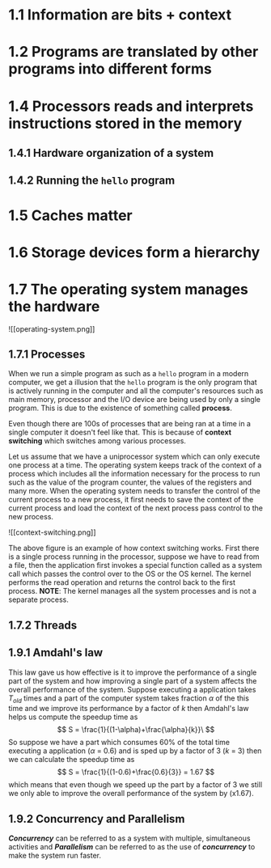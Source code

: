 # 1.1 Information are bits + context

# 1.2 Programs are translated by other programs into different forms 

# 1.4 Processors reads and interprets instructions stored in the memory 

## 1.4.1 Hardware organization of a system 
## 1.4.2 Running the `hello` program 

# 1.5 Caches matter 

# 1.6 Storage devices form a hierarchy

# 1.7 The operating system manages the hardware 

![[operating-system.png]]

## 1.7.1 Processes
When we run a simple program as such as a `hello` program in a modern computer, we get a illusion that the `hello` program is the only program that is actively running in the computer and all the computer's resources such as main memory, processor and the I/O device are being used by only a single program. This is due to the existence of something called **process**. 

Even though there are 100s of processes that are being ran at a time in a single computer it doesn't feel like that. This is because of **context switching** which switches among various processes.

Let us assume that we have a uniprocessor system which can only execute one process at a time. The operating system keeps track of the context of a process which includes all the information necessary for the process to run such as the value of the program counter, the values of the registers and many more. When the operating system needs to transfer the control of the current process to a new process, it first needs to save the context of the current process and load the context of the next process pass control to the new process. 

![[context-switching.png]]

The above figure is an example of how context switching works. First there is a single process running in the processor, suppose we have to read from a file, then the application first invokes a special function called as a system call which passes the control over to the OS or the OS kernel. The kernel performs the read operation and returns the control back to the first process. 
**NOTE**: The kernel manages all the system processes and is not a separate process. 

## 1.7.2 Threads

## 1.9.1 Amdahl's law 
This law gave us how effective is it to improve the performance of a single part of the system and how improving a single part of a system affects the overall performance of the system. 
Suppose executing a application takes $T_{old}$ times and a part of the computer system takes fraction $\alpha$ of the this time and we improve its performance by a factor of $k$ then Amdahl's law helps us compute the speedup time as 
	$$ 
	S = \frac{1}{(1-\alpha)+\frac{\alpha}{k}}\ $$
So suppose we have a part which consumes 60% of the total time executing a application ($\alpha$ = 0.6) and is sped up by a factor of 3 ($k$ = 3) then we can calculate the speedup time as 
	$$
	S = \frac{1}{(1-0.6)+\frac{0.6}{3}} = 1.67
	$$
which means that even though we speed up the part by a factor of 3 we still we only able to improve the overall performance of the system by (x1.67).

## 1.9.2 Concurrency and Parallelism
***Concurrency*** can be referred to as a system with multiple, simultaneous activities and ***Parallelism*** can be referred to as the use of ***concurrency*** to make the system run faster. 
